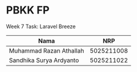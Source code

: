 # PBKK FP
Week 7 Task: Laravel Breeze

| Nama                      | NRP           |
|---------------------------|---------------|
|Muhammad Razan Athallah    |5025211008     |
|Sandhika Surya Ardyanto	|5025211022     |
